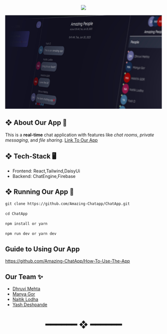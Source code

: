 
<p align="center">
  <img src="https://capsule-render.vercel.app/api?type=waving&color=gradient&text=Helou%20There!&height=120&section=header&animation=fadeIn&fontColor=ffffff"/>
</p>

<p align="center">
  <img src="/public/App Preview.jpeg" height="300"/>
</p>

## ❖ About Our App 👀
This is a **real-time** chat application with features like _chat rooms_, _private messaging_, and _file sharing_.
[Link To Our App](https://chatapp-next.netlify.app/)
## ❖ Tech-Stack 🖥️ 
- Frontend: React,Tailwind,DaisyUi
- Backend: ChatEngine,Firebase

## ❖ Running Our App 🏃
```<bash>
git clone https://github.com/Amazing-Chatapp/ChatApp.git 

cd ChatApp 

npm install or yarn

npm run dev or yarn dev
```
## Guide to Using Our App

https://github.com/Amazing-ChatApp/How-To-Use-The-App

## Our Team ✨
- [Dhruvi Mehta](https://github.com/dhruviii297)
- [Manya Gor](https://github.com/ManyaGor)
- [Naitik Lodha](https://github.com/naitik-lodha)
- [Yash Deshpande](https://github.com/yashd-dev/)


<h1 align="center"> ━━━━━━  ❖  ━━━━━━ </h1>
